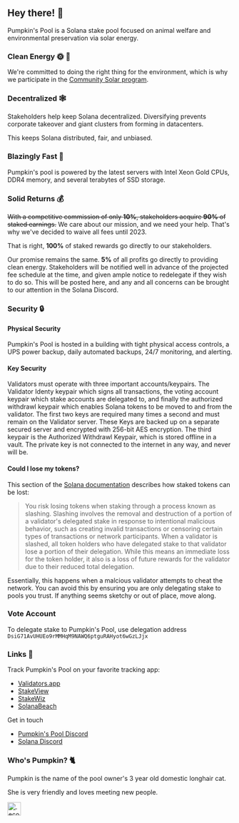## Hey there! 👋

Pumpkin's Pool is a Solana stake pool focused on animal welfare and environmental preservation via solar energy.

### Clean Energy 🌞 🌲
We're committed to doing the right thing for the environment, which is why we participate in the [Community Solar program](https://pubdisplay.alsoenergy.com/kiosk/18014398509527082?dashkey=2a5669734965576e4a43513d3d&tag=4246267).

### Decentralized 🕸️
Stakeholders help keep Solana decentralized. Diversifying prevents corporate takeover and giant clusters from forming in datacenters.

This keeps Solana distributed, fair, and unbiased.

### Blazingly Fast 🧨
Pumpkin's pool is powered by the latest servers with Intel Xeon Gold CPUs, DDR4 memory, and several terabytes of SSD storage.

### Solid Returns 💰
~~With a competitive commission of only **10%**, stakeholders acquire **90%** of staked earnings.~~
We care about our mission, and we need your help. That's why we've decided to waive all fees until 2023.

That is right, **100%** of staked rewards go directly to our stakeholders.

Our promise remains the same. **5%** of all profits go directly to providing clean energy. Stakeholders will be notified well in advance of the projected fee schedule at the time, and given ample notice to redelegate if they wish to do so. This will be posted here, and any and all concerns can be brought to our attention in the Solana Discord. 

### Security 🔒
#### Physical Security
Pumpkin's Pool is hosted in a building with tight physical access controls, a UPS power backup, daily automated backups, 24/7 monitoring, and alerting.

#### Key Security
Validators must operate with three important accounts/keypairs. The Validator Identy keypair which signs all transactions, the voting account keypair which stake accounts are delegated to, and finally the authorized withdrawl keypair which enables Solana tokens to be moved to and from the validator. The first two keys are required many times a second and must remain on the Validator server. These Keys are backed up on a separate secured server and encrypted with 256-bit AES encryption. The third keypair is the Authorized Withdrawl Keypair, which is stored offline in a vault. The private key is not connected to the internet in any way, and never will be.

#### Could I lose my tokens?
This section of the [Solana documentation](https://docs.solana.com/staking#:~:text=When%20a%20validator%20is%20slashed,to%20their%20reduced%20total%20delegation.) describes how staked tokens can be lost:
> You risk losing tokens when staking through a process known as slashing. Slashing involves the removal and destruction of a portion of a validator's delegated stake in response to intentional malicious behavior, such as creating invalid transactions or censoring certain types of transactions or network participants.
> When a validator is slashed, all token holders who have delegated stake to that validator lose a portion of their delegation. While this means an immediate loss for the token holder, it also is a loss of future rewards for the validator due to their reduced total delegation.

Essentially, this happens when a malcious validator attempts to cheat the network. You can avoid this by ensuring you are only delegating stake to pools you trust. If anything seems sketchy or out of place, move along.

### Vote Account
To delegate stake to Pumpkin's Pool, use delegation address `DsiG71AvUHUEo9rMMHqM9NAWQ6ptguRAHyot6wGzLJjx`

### Links 🔗
Track Pumpkin's Pool on your favorite tracking app:
- [Validators.app](https://www.validators.app/validators/4cheZ7QmWigAXpbZog7SMeXBXLHgKG2U8aGGJ8ba772y?locale=en&network=mainnet&order=&refresh=)
- [StakeView](https://stakeview.app/)
- [StakeWiz](https://stakewiz.com/)
- [SolanaBeach](https://solanabeach.io/validator/DsiG71AvUHUEo9rMMHqM9NAWQ6ptguRAHyot6wGzLJjx)

Get in touch
- [Pumpkin's Pool Discord](https://discord.gg/Eqjd36SDGc)
- [Solana Discord](https://discord.gg/solana)

### Who's Pumpkin? 🐈
Pumpkin is the name of the pool owner's 3 year old domestic longhair cat.

She is very friendly and loves meeting new people.

<a href="https://profiles.eco/pumpkinspool?ref=tm" rel="noopener">
	<img height="30px" class="eco-trustmark" alt=".eco profile for pumpkinspool.eco" src="https://trust.profiles.eco/pumpkinspool/eco-button.svg?color=%239F1744" style="max-width:4rem">
</a>
